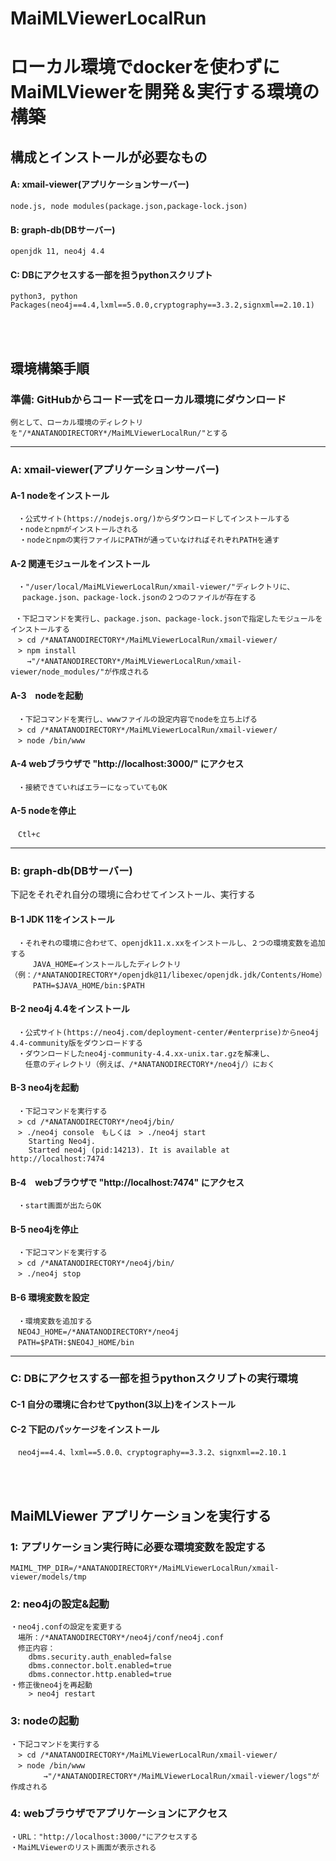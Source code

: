 # MaiMLViewerLocalRun
# ローカル環境でdockerを使わずにMaiMLViewerを開発＆実行する環境の構築

## 構成とインストールが必要なもの
#### A: xmail-viewer(アプリケーションサーバー)
    node.js, node modules(package.json,package-lock.json)
#### B: graph-db(DBサーバー)
    openjdk 11, neo4j 4.4
#### C: DBにアクセスする一部を担うpythonスクリプト
    python3, python Packages(neo4j==4.4,lxml==5.0.0,cryptography==3.3.2,signxml==2.10.1)

</br>
</br>

## 環境構築手順
### 準備: GitHubからコード一式をローカル環境にダウンロード
    例として、ローカル環境のディレクトリを"/*ANATANODIRECTORY*/MaiMLViewerLocalRun/"とする
***
### A: xmail-viewer(アプリケーションサーバー)
  #### A-1 nodeをインストール
    　・公式サイト(https://nodejs.org/)からダウンロードしてインストールする
    　・nodeとnpmがインストールされる
      ・nodeとnpmの実行ファイルにPATHが通っていなければそれぞれPATHを通す
  #### A-2 関連モジュールをインストール
    　・"/user/local/MaiMLViewerLocalRun/xmail-viewer/"ディレクトリに、
     　package.json、package-lock.jsonの２つのファイルが存在する
    　
     ・下記コマンドを実行し、package.json、package-lock.jsonで指定したモジュールをインストールする
    　> cd /*ANATANODIRECTORY*/MaiMLViewerLocalRun/xmail-viewer/
    　> npm install
    　  →"/*ANATANODIRECTORY*/MaiMLViewerLocalRun/xmail-viewer/node_modules/"が作成される
  #### A-3　nodeを起動
    　・下記コマンドを実行し、wwwファイルの設定内容でnodeを立ち上げる
	　> cd /*ANATANODIRECTORY*/MaiMLViewerLocalRun/xmail-viewer/
	　> node /bin/www
  #### A-4 webブラウザで "http://localhost:3000/" にアクセス
    　・接続できていればエラーになっていてもOK
  #### A-5 nodeを停止
	　Ctl+c
***
### B: graph-db(DBサーバー) 
下記をそれぞれ自分の環境に合わせてインストール、実行する
  #### B-1 JDK 11をインストール
    　・それぞれの環境に合わせて、openjdk11.x.xxをインストールし、２つの環境変数を追加する
    　　　JAVA_HOME=インストールしたディレクトリ（例：/*ANATANODIRECTORY*/openjdk@11/libexec/openjdk.jdk/Contents/Home）
    　　　PATH=$JAVA_HOME/bin:$PATH
  #### B-2 neo4j 4.4をインストール
    　・公式サイト(https://neo4j.com/deployment-center/#enterprise)からneo4j 4.4-community版をダウンロードする
    　・ダウンロードしたneo4j-community-4.4.xx-unix.tar.gzを解凍し、
    　　任意のディレクトリ（例えば、/*ANATANODIRECTORY*/neo4j/）におく
  #### B-3 neo4jを起動
    　・下記コマンドを実行する
	　> cd /*ANATANODIRECTORY*/neo4j/bin/
	　> ./neo4j console　もしくは　> ./neo4j start
		Starting Neo4j.
		Started neo4j (pid:14213). It is available at http://localhost:7474
  #### B-4　webブラウザで "http://localhost:7474" にアクセス
    　・start画面が出たらOK
  #### B-5 neo4jを停止
    　・下記コマンドを実行する
	　> cd /*ANATANODIRECTORY*/neo4j/bin/
	　> ./neo4j stop
  #### B-6 環境変数を設定
    　・環境変数を追加する
	　NEO4J_HOME=/*ANATANODIRECTORY*/neo4j
  	　PATH=$PATH:$NEO4J_HOME/bin
 
***
### C: DBにアクセスする一部を担うpythonスクリプトの実行環境
  #### C-1 自分の環境に合わせてpython(3以上)をインストール
  #### C-2 下記のパッケージをインストール
    　neo4j==4.4、lxml==5.0.0、cryptography==3.3.2、signxml==2.10.1
</br>
</br>

## MaiMLViewer アプリケーションを実行する
### 1: アプリケーション実行時に必要な環境変数を設定する
    MAIML_TMP_DIR=/*ANATANODIRECTORY*/MaiMLViewerLocalRun/xmail-viewer/models/tmp
### 2: neo4jの設定&起動
    ・neo4j.confの設定を変更する
    　場所：/*ANATANODIRECTORY*/neo4j/conf/neo4j.conf
    　修正内容：
        dbms.security.auth_enabled=false
        dbms.connector.bolt.enabled=true
        dbms.connector.http.enabled=true
    ・修正後neo4jを再起動
        > neo4j restart
### 3: nodeの起動
    ・下記コマンドを実行する
	　> cd /*ANATANODIRECTORY*/MaiMLViewerLocalRun/xmail-viewer/
	　> node /bin/www
        　　→"/*ANATANODIRECTORY*/MaiMLViewerLocalRun/xmail-viewer/logs"が作成される
### 4: webブラウザでアプリケーションにアクセス
    ・URL："http://localhost:3000/"にアクセスする
    ・MaiMLViewerのリスト画面が表示される
